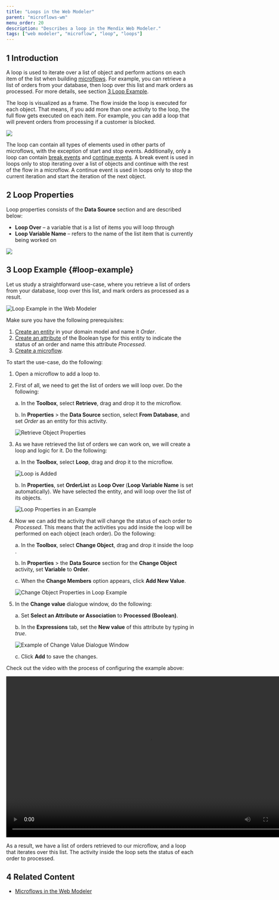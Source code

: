 ```yaml
---
title: "Loops in the Web Modeler"
parent: "microflows-wm"
menu_order: 20
description: "Describes a loop in the Mendix Web Modeler."
tags: ["web modeler", "microflow", "loop", "loops"]
---
```


## 1 Introduction 

A loop is used to iterate over a list of object and perform actions on each item of the list when building [microflows](microflows-wm). For example, you can retrieve a list of orders from your database, then loop over this list and mark orders as processed. For more details, see section [3 Loop Example](#loop-example).

The loop is visualized as a frame. The flow inside the loop is executed for each object. That means, if you add more than one activity to the loop, the full flow gets executed on each item. For example, you can add a loop that will prevent orders from processing if a customer is blocked. 

![](attachments/microflows-loop-wm/wm-loop.png)

The loop can contain all types of elements used in other parts of microflows, with the exception of start and stop events. Additionally, only a loop can contain [break events](../break-event) and [continue events](../continue-event). A break event is used in loops only to stop iterating over a list of objects and continue with the rest of the flow in a microflow. A continue event is used in loops only to stop the current iteration and start the iteration of the next object.

## 2 Loop Properties

Loop properties consists of the **Data Source** section and are described below:

* **Loop Over** – a variable that is a list of items you will loop through
* **Loop Variable Name** – refers to the name of the list item that is currently being worked on

![](attachments/microflows-loop-wm/wm-loop-properties.png)

## 3 Loop Example {#loop-example}

Let us study a straightforward use-case, where you retrieve a list of orders from your database, loop over this list, and mark orders as processed as a result. 

![Loop Example in the Web Modeler](attachments/microflows-loop-wm/wm-loop-example.png)

Make sure you have the following prerequisites:

1. [Create an entity](domain-models-wm#adding-new-entities) in your domain model and name it *Order*.
2. [Create an attribute](domain-models-wm#adding-new-attributes) of the Boolean type for this entity to indicate the status of an order and name this attribute *Processed*.
3. [Create a microflow](microflows-wm#creating-new-microflow).

To start the use-case, do the following:

1. Open a microflow to add a loop to.

2. First of all, we need to get the list of orders we will loop over. Do the following: <br />

   a. In the **Toolbox**, select **Retrieve**, drag and drop it to the microflow. <br />

   b. In **Properties** > the **Data Source** section, select **From Database**, and set *Order* as an entity for this activity. <br />

   ![Retrieve Object Properties](attachments/microflows-loop-wm/wm-retrieve-properties.png)

3. As we have retrieved the list of orders we can work on, we will create a loop and logic for it. Do the following: <br />

   a. In the **Toolbox**, select **Loop**, drag and drop it to the microflow. <br />

   ![Loop is Added](attachments/microflows-loop-wm/wm-loop-added.png)<br />

   b. In **Properties**, set **OrderList** as **Loop Over** (**Loop Variable Name** is set automatically). We have selected the entity, and will loop over the list of its objects. <br />

   ![Loop Properties in an Example](attachments/microflows-loop-wm/wm-loop-properties-in-example.png)

4. Now we can add the activity that will change the status of each order to *Processed*. This means that the activities you add inside the loop will be performed on each object (each order). Do the following:<br />

   a. In the **Toolbox**, select **Change Object**, drag and drop it inside the loop .<br />

   b. In **Properties** > the **Data Source** section for the **Change Object** activity, set **Variable** to **Order**.<br/>

   c. When the **Change Members** option appears, click **Add New Value**.<br />

   ![Change Object Properties in Loop Example](attachments/microflows-loop-wm/wm-change-object-properties.png)

5. In the **Change value** dialogue window,  do the following:<br />

   a. Set **Select an Attribute or Association** to **Processed (Boolean)**.<br />

   b. In the **Expressions** tab, set the **New value** of this attribute by typing in *true*. <br />

   ![Example of Change Value Dialogue Window](attachments/microflows-loop-wm/wm-change-value-dialogue-example.png)

   c. Click **Add** to save the changes. 

Check out the video with the process of configuring the example above:

<video width="768" height="432" controls src="attachments/microflows-loop-wm/wm-loop-example.mp4">VIDEO</video>

As a result, we have a list of orders retrieved to our microflow, and a loop that iterates over this list. The activity inside the loop sets the status of each order to processed. 

## 4 Related Content

* [Microflows in the Web Modeler](microflows-wm)
